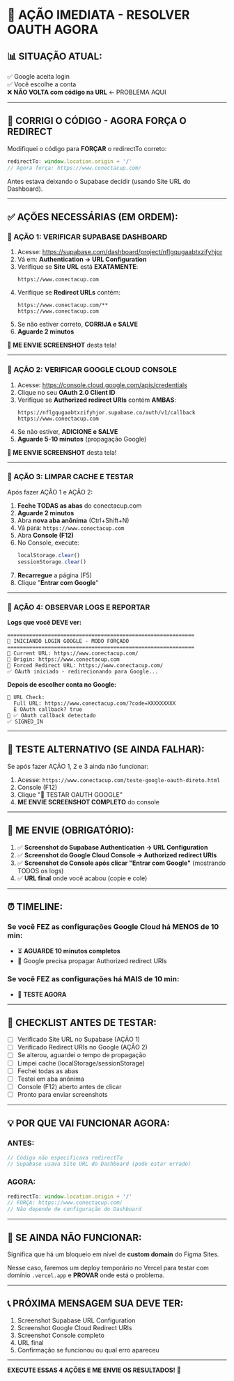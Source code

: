 # 🎯 **AÇÃO IMEDIATA - RESOLVER OAUTH AGORA**

## 📊 **SITUAÇÃO ATUAL:**

✅ Google aceita login  
✅ Você escolhe a conta  
❌ **NÃO VOLTA com código na URL** ← PROBLEMA AQUI

---

## 🔧 **CORRIGI O CÓDIGO - AGORA FORÇA O REDIRECT**

Modifiquei o código para **FORÇAR** o redirectTo correto:

```typescript
redirectTo: window.location.origin + '/'
// Agora força: https://www.conectacup.com/
```

Antes estava deixando o Supabase decidir (usando Site URL do Dashboard).

---

## ✅ **AÇÕES NECESSÁRIAS (EM ORDEM):**

### **📍 AÇÃO 1: VERIFICAR SUPABASE DASHBOARD**

1. Acesse: https://supabase.com/dashboard/project/nflgqugaabtxzifyhjor
2. Vá em: **Authentication → URL Configuration**
3. Verifique se **Site URL** está **EXATAMENTE**:
   ```
   https://www.conectacup.com
   ```
4. Verifique se **Redirect URLs** contém:
   ```
   https://www.conectacup.com/**
   https://www.conectacup.com
   ```
5. Se não estiver correto, **CORRIJA e SALVE**
6. **Aguarde 2 minutos**

**📸 ME ENVIE SCREENSHOT** desta tela!

---

### **📍 AÇÃO 2: VERIFICAR GOOGLE CLOUD CONSOLE**

1. Acesse: https://console.cloud.google.com/apis/credentials
2. Clique no seu **OAuth 2.0 Client ID**
3. Verifique se **Authorized redirect URIs** contém **AMBAS**:
   ```
   https://nflgqugaabtxzifyhjor.supabase.co/auth/v1/callback
   https://www.conectacup.com
   ```
4. Se não estiver, **ADICIONE e SALVE**
5. **Aguarde 5-10 minutos** (propagação Google)

**📸 ME ENVIE SCREENSHOT** desta tela!

---

### **📍 AÇÃO 3: LIMPAR CACHE E TESTAR**

Após fazer AÇÃO 1 e AÇÃO 2:

1. **Feche TODAS as abas** do conectacup.com
2. **Aguarde 2 minutos**
3. Abra **nova aba anônima** (Ctrl+Shift+N)
4. Vá para: `https://www.conectacup.com`
5. Abra **Console (F12)**
6. No Console, execute:
   ```javascript
   localStorage.clear()
   sessionStorage.clear()
   ```
7. **Recarregue** a página (F5)
8. Clique "**Entrar com Google**"

---

### **📍 AÇÃO 4: OBSERVAR LOGS E REPORTAR**

**Logs que você DEVE ver:**

```
============================================================
🔐 INICIANDO LOGIN GOOGLE - MODO FORÇADO
============================================================
📍 Current URL: https://www.conectacup.com/
📍 Origin: https://www.conectacup.com
📍 Forced Redirect URL: https://www.conectacup.com/
✅ OAuth iniciado - redirecionando para Google...
```

**Depois de escolher conta no Google:**

```
📍 URL Check:
  Full URL: https://www.conectacup.com/?code=XXXXXXXXX
  É OAuth callback? true
🔐 ✅ OAuth callback detectado
✅ SIGNED_IN
```

---

## 🧪 **TESTE ALTERNATIVO (SE AINDA FALHAR):**

Se após fazer AÇÃO 1, 2 e 3 ainda não funcionar:

1. Acesse: `https://www.conectacup.com/teste-google-oauth-direto.html`
2. Console (F12)
3. Clique "🚀 TESTAR OAUTH GOOGLE"
4. **ME ENVIE SCREENSHOT COMPLETO** do console

---

## 📸 **ME ENVIE (OBRIGATÓRIO):**

1. ✅ **Screenshot do Supabase Authentication → URL Configuration**
2. ✅ **Screenshot do Google Cloud Console → Authorized redirect URIs**
3. ✅ **Screenshot do Console após clicar "Entrar com Google"** (mostrando TODOS os logs)
4. ✅ **URL final** onde você acabou (copie e cole)

---

## ⏰ **TIMELINE:**

### **Se você FEZ as configurações Google Cloud há MENOS de 10 min:**
- ⏳ **AGUARDE 10 minutos completos**
- 🔄 Google precisa propagar Authorized redirect URIs

### **Se você FEZ as configurações há MAIS de 10 min:**
- 🚀 **TESTE AGORA**

---

## 🎯 **CHECKLIST ANTES DE TESTAR:**

- [ ] Verificado Site URL no Supabase (AÇÃO 1)
- [ ] Verificado Redirect URIs no Google (AÇÃO 2)
- [ ] Se alterou, aguardei o tempo de propagação
- [ ] Limpei cache (localStorage/sessionStorage)
- [ ] Fechei todas as abas
- [ ] Testei em aba anônima
- [ ] Console (F12) aberto antes de clicar
- [ ] Pronto para enviar screenshots

---

## 💡 **POR QUE VAI FUNCIONAR AGORA:**

### **ANTES:**
```typescript
// Código não especificava redirectTo
// Supabase usava Site URL do Dashboard (pode estar errado)
```

### **AGORA:**
```typescript
redirectTo: window.location.origin + '/'
// FORÇA: https://www.conectacup.com/
// Não depende de configuração do Dashboard
```

---

## 🚨 **SE AINDA NÃO FUNCIONAR:**

Significa que há um bloqueio em nível de **custom domain** do Figma Sites.

Nesse caso, faremos um deploy temporário no Vercel para testar com domínio `.vercel.app` e **PROVAR** onde está o problema.

---

## 📞 **PRÓXIMA MENSAGEM SUA DEVE TER:**

1. Screenshot Supabase URL Configuration
2. Screenshot Google Cloud Redirect URIs
3. Screenshot Console completo
4. URL final
5. Confirmação se funcionou ou qual erro apareceu

---

**EXECUTE ESSAS 4 AÇÕES E ME ENVIE OS RESULTADOS!** 🚀
